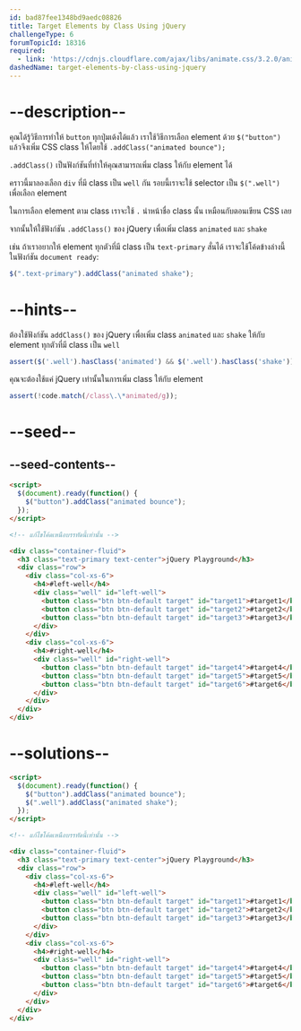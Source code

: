 ```yaml
---
id: bad87fee1348bd9aedc08826
title: Target Elements by Class Using jQuery
challengeType: 6
forumTopicId: 18316
required:
  - link: 'https://cdnjs.cloudflare.com/ajax/libs/animate.css/3.2.0/animate.css'
dashedName: target-elements-by-class-using-jquery
---
```


# --description--

คุณได้รู้วิธีการทำให้ `button` ทุกปุ่มเด้งได้แล้ว เราใช้วิธีการเลือก element ด้วย `$("button")` แล้วจึงเพิ่ม CSS class ให้โดยใช้ `.addClass("animated bounce");`

`.addClass()` เป็นฟังก์ชันที่ทำให้คุณสามารถเพิ่ม class ให้กับ element ได้

คราวนี้มาลองเลือก `div` ที่มี class เป็น `well` กัน รอบนี้เราจะใช้ selector เป็น `$(".well")` เพื่อเลือก element

ในการเลือก element ตาม class เราจะใช้ `.` นำหน้าชื่อ class นั้น เหมือนกับตอนเขียน CSS เลย

จากนั้นให้ใช้ฟังก์ชัน `.addClass()` ของ jQuery เพื่อเพิ่ม class `animated` และ `shake`

เช่น ถ้าเราอยากให้ element ทุกตัวที่มี class เป็น `text-primary` สั่นได้ เราจะใช้โค้ดข้างล่างนี้ในฟังก์ชัน `document ready`:

```js
$(".text-primary").addClass("animated shake");
```

# --hints--

ต้องใช้ฟังก์ชัน `addClass()` ของ jQuery เพื่อเพิ่ม class `animated` และ `shake` ให้กับ element ทุกตัวที่มี class เป็น `well`

```js
assert($('.well').hasClass('animated') && $('.well').hasClass('shake'));
```

คุณจะต้องใช้แค่ jQuery เท่านั้นในการเพิ่ม class ให้กับ element

```js
assert(!code.match(/class\.\*animated/g));
```

# --seed--

## --seed-contents--

```html
<script>
  $(document).ready(function() {
    $("button").addClass("animated bounce");
  });
</script>

<!-- แก้ไขโค้ดเหนือบรรทัดนี้เท่านั้น -->

<div class="container-fluid">
  <h3 class="text-primary text-center">jQuery Playground</h3>
  <div class="row">
    <div class="col-xs-6">
      <h4>#left-well</h4>
      <div class="well" id="left-well">
        <button class="btn btn-default target" id="target1">#target1</button>
        <button class="btn btn-default target" id="target2">#target2</button>
        <button class="btn btn-default target" id="target3">#target3</button>
      </div>
    </div>
    <div class="col-xs-6">
      <h4>#right-well</h4>
      <div class="well" id="right-well">
        <button class="btn btn-default target" id="target4">#target4</button>
        <button class="btn btn-default target" id="target5">#target5</button>
        <button class="btn btn-default target" id="target6">#target6</button>
      </div>
    </div>
  </div>
</div>
```

# --solutions--

```html
<script>
  $(document).ready(function() {
    $("button").addClass("animated bounce");
    $(".well").addClass("animated shake");
  });
</script>

<!-- แก้ไขโค้ดเหนือบรรทัดนี้เท่านั้น -->

<div class="container-fluid">
  <h3 class="text-primary text-center">jQuery Playground</h3>
  <div class="row">
    <div class="col-xs-6">
      <h4>#left-well</h4>
      <div class="well" id="left-well">
        <button class="btn btn-default target" id="target1">#target1</button>
        <button class="btn btn-default target" id="target2">#target2</button>
        <button class="btn btn-default target" id="target3">#target3</button>
      </div>
    </div>
    <div class="col-xs-6">
      <h4>#right-well</h4>
      <div class="well" id="right-well">
        <button class="btn btn-default target" id="target4">#target4</button>
        <button class="btn btn-default target" id="target5">#target5</button>
        <button class="btn btn-default target" id="target6">#target6</button>
      </div>
    </div>
  </div>
</div>
```
